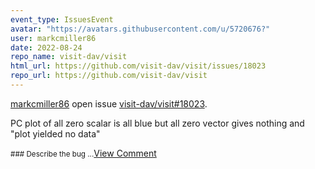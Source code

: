 ```yaml
---
event_type: IssuesEvent
avatar: "https://avatars.githubusercontent.com/u/5720676?"
user: markcmiller86
date: 2022-08-24
repo_name: visit-dav/visit
html_url: https://github.com/visit-dav/visit/issues/18023
repo_url: https://github.com/visit-dav/visit
---
```


<a href='https://github.com/markcmiller86' target='_blank'>markcmiller86</a> open issue <a href='https://github.com/visit-dav/visit/issues/18023' target='_blank'>visit-dav/visit#18023</a>.

<p>PC plot of all zero scalar is all blue but all zero vector gives nothing and "plot yielded no data"</p><small>### Describe the bug...</small><a href='https://github.com/visit-dav/visit/issues/18023' target='_blank'>View Comment</a>